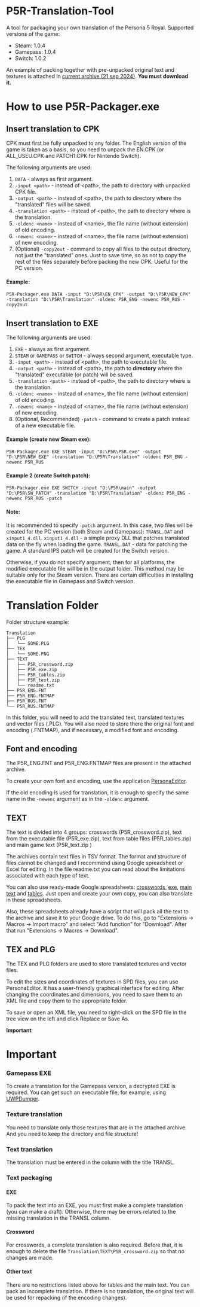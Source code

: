 ﻿# P5R-Translation-Tool

A tool for packaging your own translation of the Persona 5 Royal.
Supported versions of the game:
* Steam: 1.0.4
* Gamepass: 1.0.4
* Switch: 1.0.2

An example of packing together with pre-unpacked original text and textures is attached in [current archive (21 sep 2024)](https://drive.google.com/file/d/1-nPeoZfIy_sDoG_6VgwVXzoYb5sCO3KQ). **You must download it.**

# How to use P5R-Packager.exe
## Insert translation to CPK

CPK must first be fully unpacked to any folder.
The English version of the game is taken as a basis, so you need to unpack the EN.CPK (or ALL_USEU.CPK and PATCH1.CPK for Nintendo Switch).

The following arguments are used:
1. `DATA` - always as first argument.
2. `-input <path>` - instead of \<path\>, the path to directory with unpacked CPK file.
3. `-output <path>` - instead of \<path\>, the path to directory where the "translated" files will be saved.
4. `-translation <path>` - instead of \<path\>, the path to directory where is the translation.
5. `-oldenc <name>` - instead of \<name\>, the file name (without extension) of old encoding.
6. `-newenc <name>` - instead of \<name\>, the file name (without extension) of new encoding.
7. (Optional) `-copy2out` - command to copy all files to the output directory, not just the "translated" ones. Just to save time, so as not to copy the rest of the files separately before packing the new CPK. Useful for the PC version.

#### Example:
`P5R-Packager.exe DATA -input "D:\P5R\EN_CPK" -output "D:\P5R\NEW_CPK" -translation "D:\P5R\Translation" -oldenc P5R_ENG -newenc P5R_RUS -copy2out`

## Insert translation to EXE

The following arguments are used:
1. `EXE` - always as first argument.
2. `STEAM` or `GAMEPASS` or `SWITCH` - always second argument, executable type.
2. `-input <path>` - instead of \<path\>, the path to executable file.
3. `-output <path>` - instead of \<path\>, the path to **directory** where the "translated" executable (or patch) will be saved.
4. `-translation <path>` - instead of \<path\>, the path to directory where is the translation.
5. `-oldenc <name>` - instead of \<name\>, the file name (without extension) of old encoding.
6. `-newenc <name>` - instead of \<name\>, the file name (without extension) of new encoding.
7. (Optional, Recommended) `-patch` - command to create a patch instead of a new executable file.

#### Example (create new Steam exe):
`P5R-Packager.exe EXE STEAM -input "D:\P5R\P5R.exe" -output "D:\P5R\NEW_EXE" -translation "D:\P5R\Translation" -oldenc P5R_ENG -newenc P5R_RUS`
#### Example 2 (create Switch patch):
`P5R-Packager.exe EXE SWITCH -input "D:\P5R\main" -output "D:\P5R\SW_PATCH" -translation "D:\P5R\Translation" -oldenc P5R_ENG -newenc P5R_RUS -patch`

#### Note:
It is recommended to specify `-patch` argument.
In this case, two files will be created for the PC version (both Steam and Gamepass): `TRANSL.DAT` and `xinput1_4.dll`. `xinput1_4.dll` - a simple proxy DLL that patches translated data on the fly when loading the game. `TRANSL.DAT` - data for patching the game.
A standard IPS patch will be created for the Switch version.

Otherwise, if you do not specify argument, then for all platforms, the modified executable file will be in the output folder. This method may be suitable only for the Steam version. There are certain difficulties in installing the executable file in Gamepass and Switch version.

# Translation Folder

Folder structure example:
```
Translation
├── PLG
│   └── SOME.PLG
├── TEX
│   └── SOME.PNG
├── TEXT
│   ├── P5R_crossword.zip
│   ├── P5R_exe.zip
│   ├── P5R_tables.zip
│   ├── P5R_text.zip
│   └── readme.txt
├── P5R_ENG.FNT
├── P5R_ENG.FNTMAP
├── P5R_RUS.FNT
└── P5R_RUS.FNTMAP
```

In this folder, you will need to add the translated text, translated textures and vector files (.PLG). You will also need to store there the original font and encoding (.FNTMAP), and if necessary, a modified font and encoding.

## Font and encoding

The P5R_ENG.FNT and P5R_ENG.FNTMAP files are present in the attached archive.

To create your own font and encoding, use the application [PersonaEditor](https://github.com/Meloman19/PersonaEditor).

If the old encoding is used for translation, it is enough to specify the same name in the `-newenc` argument as in the `-oldenc` argument.

## TEXT

The text is divided into 4 groups: crosswords (P5R_crossword.zip), text from the executable file (P5R_exe.zip), text from table files (P5R_tables.zip) and main game text (P5R_text.zip )

The archives contain text files in TSV format. The format and structure of files cannot be changed and I recommend using Google spreadsheet or Excel for editing. In the file readme.txt you can read about the limitations associated with each type of text.

You can also use ready-made Google spreadsheets: [сrosswords](https://docs.google.com/spreadsheets/d/1E__7Hg7GzCPpqybmc5k-O8gz9aRjZFkulE2nNhZC23k), [exe](https://docs.google.com/spreadsheets/d/1qBjBim8zqVx4W6pUXSQF1gxuX6PYjauvzD1uq6vrHDc), [main text](https://docs.google.com/spreadsheets/d/1ECJy0gnOeqJLQTE7YhbnYG8j_BXYwVzdAFg6uiFSiL8) and [tables](https://docs.google.com/spreadsheets/d/1zhP6AgLfeqK1HTO4T0tmx_PLZ2SXvVSGOLh7RUm1m0I). Just open and create your own copy, you can also translate in these spreadsheets.

Also, these spreadsheets already have a script that will pack all the text to the archive and save it to your Google drive. To do this, go to "Extensions -> Macros -> Import macro" and select "Add function" for "Download". After that run "Extensions -> Macros -> Download".

## TEX and PLG

The TEX and PLG folders are used to store translated textures and vector files.

To edit the sizes and coordinates of textures in SPD files, you can use PersonaEditor. It has a user-friendly graphical interface for editing. After changing the coordinates and dimensions, you need to save them to an XML file and copy them to the appropriate folder.

To save or open an XML file, you need to right-click on the SPD file in the tree view on the left and click Replace or Save As.

**Important**: 

# Important

### Gamepass EXE
To create a translation for the Gamepass version, a decrypted EXE is required. You can get such an executable file, for example, using [UWPDumper](https://github.com/Wunkolo/UWPDumper).

### Texture translation
You need to translate only those textures that are in the attached archive. And you need to keep the directory and file structure!

### Text translation
The translation must be entered in the column with the title TRANSL.

### Text packaging
#### EXE
To pack the text into an EXE, you must first make a complete translation (you can make a draft). Otherwise, there may be errors related to the missing translation in the TRANSL column.
#### Crossword
For crosswords, a complete translation is also required. Before that, it is enough to delete the file `Translation\TEXT\P5R_crossword.zip` so that no changes are made.
#### Other text
There are no restrictions listed above for tables and the main text. You can pack an incomplete translation. If there is no translation, the original text will be used for repacking (if the encoding changes).